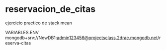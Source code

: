 # reservacion_de_citas
ejercicio practico de stack mean


VARIABLES.ENV
mongodb+srv://NewDB1:admin123456@projectsclass.2drae.mongodb.net/reserva-citas
